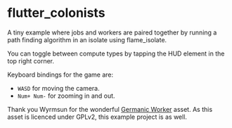 # flutter_colonists

A tiny example where jobs and workers are paired together by running a path finding algorithm in
an isolate using flame_isolate.

You can toggle between compute types by tapping the HUD element in the top right corner.

Keyboard bindings for the game are:

- `WASD` for moving the camera.
- `Num+ Num-` for zooming in and out.


Thank you Wyrmsun for the wonderful
[Germanic Worker](https://opengameart.org/content/germanic-worker) asset. As this asset is licenced
under GPLv2, this example project is as well.
